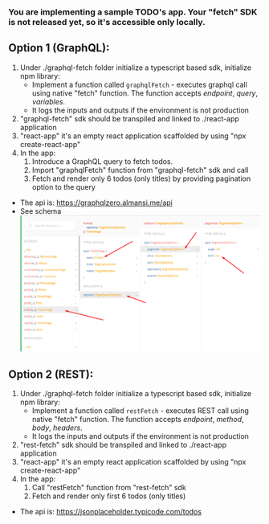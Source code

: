 ### You are implementing a sample TODO's app. Your "fetch" SDK is not released yet, so it's accessible only locally.

## Option 1 (GraphQL):

1. Under ./graphql-fetch folder initialize a typescript based sdk, initialize npm library:
    * Implement a function called `graphqlFetch` - executes graphql call using native "fetch" function. The function accepts _endpoint_, _query_, _variables_.
    * It logs the inputs and outputs if the environment is not production
1. "graphql-fetch" sdk should be transpiled and linked to ./react-app application
1. "react-app" it's an empty react application scaffolded by using "npx create-react-app"
1. In the app:
    1. Introduce a GraphQL query to fetch todos.
    1. Import "graphqlFetch" function from "graphql-fetch" sdk and call
    1. Fetch and render only 6 todos (only titles) by providing pagination option to the query

* The api is: https://graphqlzero.almansi.me/api
* See schema
![Alt text](API.png)

## Option 2 (REST):

1. Under ./graphql-fetch folder initialize a typescript based sdk, initialize npm library:
    * Implement a function called `restFetch` - executes REST call using native "fetch" function. The function accepts _endpoint_, _method_, _body_, _headers_.
    * It logs the inputs and outputs if the environment is not production
1. "rest-fetch" sdk should be transpiled and linked to ./react-app application
1. "react-app" it's an empty react application scaffolded by using "npx create-react-app"
1. In the app:
    1. Call "restFetch" function from "rest-fetch" sdk
    1. Fetch and render only first 6 todos (only titles)

* The api is: https://jsonplaceholder.typicode.com/todos
